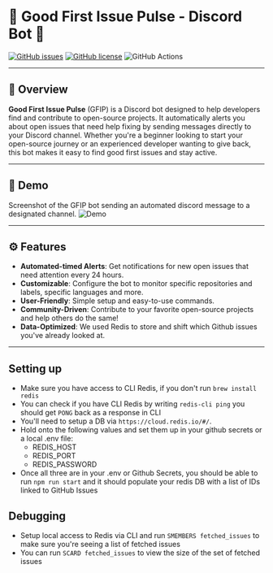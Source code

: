 # 🎉 Good First Issue Pulse - Discord Bot 🎉

[![GitHub issues](https://img.shields.io/github/issues/VictorDoyle/GFIPulse)](https://github.com/VictorDoyle/GFIPulse/issues)
[![GitHub license](https://img.shields.io/github/license/VictorDoyle/GFIPulse)](https://github.com/VictorDoyle/GFIPulse)
![GitHub Actions](https://github.com/VictorDoyle/GFIPulse/actions/workflows/cronjob.yml/badge.svg)

---

## 🚀 Overview

**Good First Issue Pulse** (GFIP) is a Discord bot designed to help developers find and contribute to open-source projects. It automatically alerts you about open issues that need help fixing by sending messages directly to your Discord channel. Whether you're a beginner looking to start your open-source journey or an experienced developer wanting to give back, this bot makes it easy to find good first issues and stay active.

---

## 📸 Demo

Screenshot of the GFIP bot sending an automated discord message to a designated channel.
![Demo](https://github.com/user-attachments/assets/1f189cce-1187-445c-a627-0e4002dfa5f8)

---

## ⚙️ Features

- **Automated-timed Alerts**: Get notifications for new open issues that need attention every 24 hours.
- **Customizable**: Configure the bot to monitor specific repositories and labels, specific languages and more.
- **User-Friendly**: Simple setup and easy-to-use commands.
- **Community-Driven**: Contribute to your favorite open-source projects and help others do the same!
- **Data-Optimized**: We used Redis to store and shift which Github issues you've already looked at.

---

## Setting up

- Make sure you have access to CLI Redis, if you don't run `brew install redis`
- You can check if you have CLI Redis by writing `redis-cli ping` you should get `PONG` back as a response in CLI
- You'll need to setup a DB via `https://cloud.redis.io/#/`.
- Hold onto the following values and set them up in your github secrets or a local .env file:
  - REDIS_HOST
  - REDIS_PORT
  - REDIS_PASSWORD
- Once all three are in your .env or Github Secrets, you should be able to run `npm run start` and it should populate your redis DB with a list of IDs linked to GitHub Issues

## Debugging

- Setup local access to Redis via CLI and run `SMEMBERS fetched_issues` to make sure you're seeing a list of fetched issues
- You can run `SCARD fetched_issues` to view the size of the set of fetched issues
